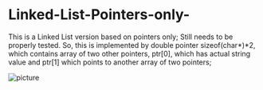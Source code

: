 # Linked-List-Pointers-only-
This is a Linked List version based on pointers only; Still needs to be properly tested.
So, this is implemented by double pointer sizeof(char*)*2, which contains array of two other pointers, ptr[0], which has actual string value and ptr[1] which points to another array of two pointers;


![picture](https://user-images.githubusercontent.com/58784803/209476002-54ed0072-64cf-404e-8432-023f055c57a1.png)

